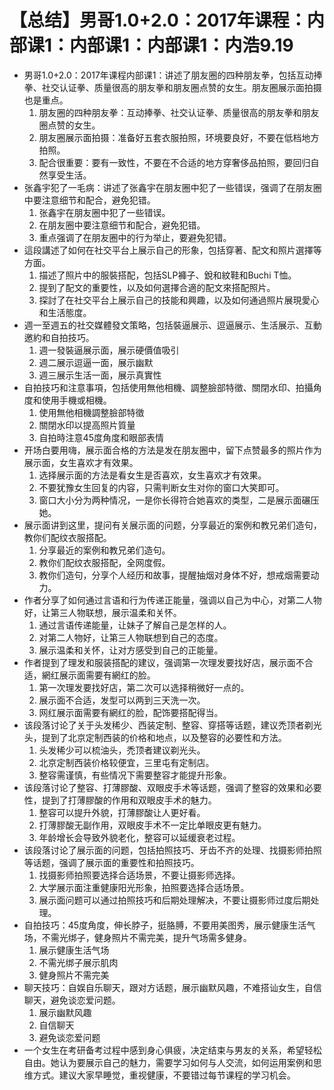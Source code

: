 # 【总结】男哥1.0+2.0：2017年课程：内部课1：内部课1：内部课1：内浩9.19

-   男哥1.0+2.0：2017年课程内部课1：讲述了朋友圈的四种朋友拳，包括互动捧拳、社交认证拳、质量很高的朋友拳和朋友圈点赞的女生。朋友圈展示面拍摄也是重点。
    1.  朋友圈的四种朋友拳：互动捧拳、社交认证拳、质量很高的朋友拳和朋友圈点赞的女生。
    2.  朋友圈展示面拍摄：准备好五套衣服拍照，环境要良好，不要在低档地方拍照。
    3.  配合很重要：要有一致性，不要在不合适的地方穿奢侈品拍照，要回归自然享受生活。
-   张鑫宇犯了一毛病：讲述了张鑫宇在朋友圈中犯了一些错误，强调了在朋友圈中要注意细节和配合，避免犯错。
    1.  张鑫宇在朋友圈中犯了一些错误。
    2.  在朋友圈中要注意细节和配合，避免犯错。
    3.  重点强调了在朋友圈中的行为举止，要避免犯错。
-   這段講述了如何在社交平台上展示自己的形象，包括穿著、配文和照片選擇等方面。
    1.  描述了照片中的服裝搭配，包括SLP褲子、銳和紋鞋和Buchi T恤。
    2.  提到了配文的重要性，以及如何選擇合適的配文來搭配照片。
    3.  探討了在社交平台上展示自己的技能和興趣，以及如何通過照片展現愛心和生活態度。
-   週一至週五的社交媒體發文策略，包括裝逼展示、逗逼展示、生活展示、互動邀約和自拍技巧。
    1.  週一發裝逼展示面，展示硬價值吸引
    2.  週二展示逗逼一面，展示幽默
    3.  週三展示生活一面，展示真實性
-   自拍技巧和注意事項，包括使用無他相機、調整臉部特徵、關閉水印、拍攝角度和使用手機或相機。
    1.  使用無他相機調整臉部特徵
    2.  關閉水印以提高照片質量
    3.  自拍時注意45度角度和眼部表情
-   开场白要用嗨，展示面合格的方法是发在朋友圈中，留下点赞最多的照片作为展示面，女生喜欢才有效果。
    1.  选择展示面的方法是看女生是否喜欢，女生喜欢才有效果。
    2.  不要犹豫女生回复的内容，只需判断女生对你的窗口大笑即可。
    3.  窗口大小分为两种情况，一是你长得符合她喜欢的类型，二是展示面碾压她。
-   展示面讲到这里，提问有关展示面的问题，分享最近的案例和教兄弟们造句，教你们配纹衣服搭配。
    1.  分享最近的案例和教兄弟们造句。
    2.  教你们配纹衣服搭配，全网度假。
    3.  教你们造句，分享个人经历和故事，提醒抽烟对身体不好，想戒烟需要动力。
-   作者分享了如何通过言语和行为传递正能量，强调以自己为中心，对第二人物好，让第三人物联想，展示温柔和关怀。
    1.  通过言语传递能量，让妹子了解自己是怎样的人。
    2.  对第二人物好，让第三人物联想到自己的态度。
    3.  展示温柔和关怀，让对方感受到自己的正能量。
-   作者提到了理发和服装搭配的建议，强调第一次理发要找好店，展示面不合适，網红展示面需要有網红的脸。
    1.  第一次理发要找好店，第二次可以选择稍微好一点的。
    2.  展示面不合适，发型可以两到三天洗一次。
    3.  网红展示面需要有網红的脸，配饰要搭配得当。
-   该段落讨论了关于头发稀少、西装定制、整容、穿搭等话题，建议禿顶者剃光头，提到了北京定制西装的价格和地点，以及整容的必要性和方法。
    1.  头发稀少可以梳油头，禿顶者建议剃光头。
    2.  北京定制西装价格较便宜，三里屯有定制店。
    3.  整容需谨慎，有些情况下需要整容才能提升形象。
-   该段落讨论了整容、打薄膠酸、双眼皮手术等话题，强调了整容的效果和必要性，提到了打薄膠酸的作用和双眼皮手术的魅力。
    1.  整容可以提升外貌，打薄膠酸让人更好看。
    2.  打薄膠酸无副作用，双眼皮手术不一定比单眼皮更有魅力。
    3.  年龄增长会导致外貌老化，整容可以延缓衰老过程。
-   该段落讨论了展示面的问题，包括拍照技巧、牙齿不齐的处理、找摄影师拍照等话题，强调了展示面的重要性和拍照技巧。
    1.  找摄影师拍照要选择合适场景，不要让摄影师选择。
    2.  大学展示面注重健康阳光形象，拍照要选择合适场景。
    3.  展示面问题可以通过拍照技巧和后期处理解决，不要让摄影师过度后期处理。
-   自拍技巧：45度角度，伸长脖子，挺胳膊，不要用美图秀，展示健康生活气场，不需光绑子，健身照片不需完美，提升气场需多健身。
    1.  展示健康生活气场
    2.  不需光绑子展示肌肉
    3.  健身照片不需完美
-   聊天技巧：自娱自乐聊天，跟对方话题，展示幽默风趣，不难搭讪女生，自信聊天，避免谈恋爱问题。
    1.  展示幽默风趣
    2.  自信聊天
    3.  避免谈恋爱问题
-   一个女生在考研备考过程中感到身心俱疲，决定结束与男友的关系，希望轻松自由。她认为要展示自己的魅力，需要学习如何与人交流，如何运用案例和思维方式。建议大家早睡觉，重视健康，不要错过每节课程的学习机会。